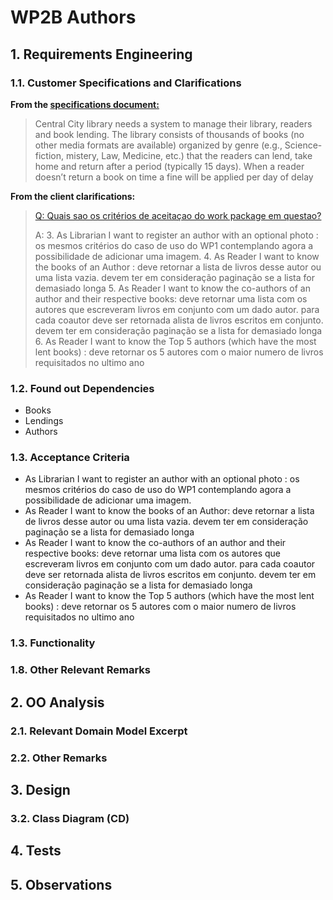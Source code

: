# WP2B Authors
## 1. Requirements Engineering
### 1.1. Customer Specifications and Clarifications

**From the [specifications document:](https://moodle.isep.ipp.pt/pluginfile.php/372607/mod_resource/content/0/PSOFT_LETI_assignment_2023-2024.pdf)**
>Central City library needs a system to manage their library, readers and book lending. The library consists
of thousands of books (no other media formats are available) organized by genre (e.g., Science-fiction,
mistery, Law, Medicine, etc.) that the readers can lend, take home and return after a period (typically 15
days). When a reader doesn’t return a book on time a fine will be applied per day of delay

**From the client clarifications:**

>[Q: Quais sao os critérios de aceitaçao do work package em questao?](https://moodle.isep.ipp.pt/mod/forum/discuss.php?d=29987)
>
>A: 
>3. As Librarian I want to register an author with an optional photo : os mesmos critérios do caso de uso do WP1 contemplando agora a possibilidade de adicionar uma imagem. 
>4. As Reader I want to know the books of an Author :
deve retornar a lista de livros desse autor ou uma lista vazia. devem ter em consideração paginação se a lista for demasiado longa
>5. As Reader I want to know the co-authors of an author and their respective books:
>deve retornar uma lista com os autores que escreveram livros em conjunto com um dado autor. para cada coautor deve ser retornada alista de livros escritos em conjunto. devem ter em consideração paginação se a lista for demasiado longa
>6. As Reader I want to know the Top 5 authors (which have the most lent books) :
>deve retornar os 5 autores com o maior numero de livros requisitados no ultimo ano



### 1.2. Found out Dependencies
- Books
- Lendings
- Authors

### 1.3. Acceptance Criteria
- As Librarian I want to register an author with an optional photo : os mesmos critérios do caso de uso do WP1 contemplando agora a possibilidade de adicionar uma imagem. 
- As Reader I want to know the books of an Author:
deve retornar a lista de livros desse autor ou uma lista vazia. devem ter em consideração paginação se a lista for demasiado longa
- As Reader I want to know the co-authors of an author and their respective books:
deve retornar uma lista com os autores que escreveram livros em conjunto com um dado autor. para cada coautor deve ser retornada alista de livros escritos em conjunto. devem ter em consideração paginação se a lista for demasiado longa
- As Reader I want to know the Top 5 authors (which have the most lent books) :
deve retornar os 5 autores com o maior numero de livros requisitados no ultimo ano


### 1.3. Functionality
### 1.8. Other Relevant Remarks
## 2. OO Analysis
### 2.1. Relevant Domain Model Excerpt
### 2.2. Other Remarks
## 3. Design
### 3.2. Class Diagram (CD)
## 4. Tests
## 5. Observations
